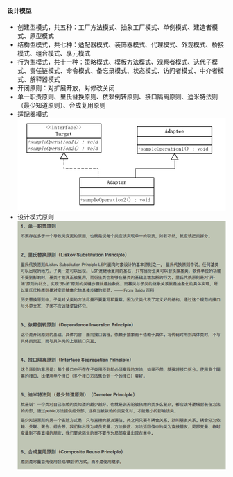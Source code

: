 #### 设计模型
* 创建型模式，共五种：工厂方法模式、抽象工厂模式、单例模式、建造者模式、原型模式
* 结构型模式，共七种：适配器模式、装饰器模式、代理模式、外观模式、桥接模式、组合模式、享元模式
* 行为型模式，共十一种：策略模式、模板方法模式、观察者模式、迭代子模式、责任链模式、命令模式、备忘录模式、状态模式、访问者模式、中介者模式、解释器模式
* 开闭原则：对扩展开放，对修改关闭
* 单一职责原则、里氏替换原则、依赖倒转原则、接口隔离原则、迪米特法则（最少知道原则）、合成复用原则
* 适配器模式![适配器模式](./images/Adapter.png)
* 设计模式原则![设计模式原则](./images/design.png)